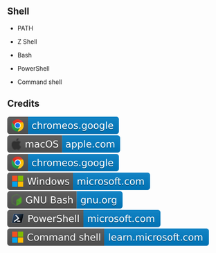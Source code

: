 Shell
-----

- PATH

- Z Shell

- Bash

- PowerShell

- Command shell

Credits
-------
[![image](
Credits/chromeos.google.svg)](https://chromeos.google)  
[![image](
Credits/macOS-apple.com.svg)](https://apple.com/macos/)  
[![image](
Credits/chromeos.google.svg)](https://microsoft.com/windows/)  
[![image](
Credits/Windows-microsoft.com.svg)](https://zsh.sourceforge.io/)  
[![image](
Credits/GNU-Bash-gnu.org.svg)](https://gnu.org/software/bash/)  
[![image](
Credits/PowerShell-microsoft.com.svg)](https://microsoft.com/powershell/)  
[![image](
Credits/Command-shell-learn.microsoft.com.svg)](https://learn.microsoft.com/windows-server/administration/windows-commands/windows-commands/)
